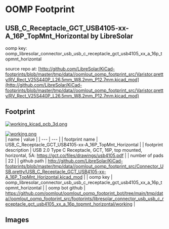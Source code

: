 # OOMP Footprint  
## USB_C_Receptacle_GCT_USB4105-xx-A_16P_TopMnt_Horizontal  by LibreSolar  
  
oomp key: oomp_libresolar_connector_usb_usb_c_receptacle_gct_usb4105_xx_a_16p_topmnt_horizontal  
  
source repo at: [http://github.com/LibreSolar/KiCad-footprints/blob/master/tmp/data//oomlout_oomp_footprint_src/Varistor.pretty/RV_Rect_V25S440P_L26.5mm_W8.2mm_P12.7mm.kicad_mod](http://github.com/LibreSolar/KiCad-footprints/blob/master/tmp/data//oomlout_oomp_footprint_src/Varistor.pretty/RV_Rect_V25S440P_L26.5mm_W8.2mm_P12.7mm.kicad_mod)  
## Footprint  
  
[![working_kicad_pcb_3d.png](working_kicad_pcb_3d_600.png)](working_kicad_pcb_3d.png)  
  
[![working.png](working_600.png)](working.png)  
| name | value | 
| --- | --- | 
| footprint name | USB_C_Receptacle_GCT_USB4105-xx-A_16P_TopMnt_Horizontal | 
| footprint description | USB 2.0 Type C Receptacle, GCT, 16P, top mounted, horizontal, 5A: https://gct.co/files/drawings/usb4105.pdf | 
| number of pads | 22 | 
| github path | http://github.com/LibreSolar/KiCad-footprints/blob/master/tmp/data//oomlout_oomp_footprint_src/Connector_USB.pretty/USB_C_Receptacle_GCT_USB4105-xx-A_16P_TopMnt_Horizontal.kicad_mod | 
| oomp key | oomp_libresolar_connector_usb_usb_c_receptacle_gct_usb4105_xx_a_16p_topmnt_horizontal | 
| oomp bot github | https://github.com/oomlout/oomlout_oomp_footprint_bot/tree/main/tmp/data//oomlout_oomp_footprint_src/footprints/libresolar_connector_usb_usb_c_receptacle_gct_usb4105_xx_a_16p_topmnt_horizontal/working | 
## Images  
